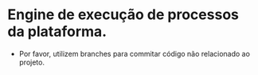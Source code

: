 # Engine de execução de processos da plataforma.

* Por favor, utilizem branches para commitar código não relacionado ao projeto.



